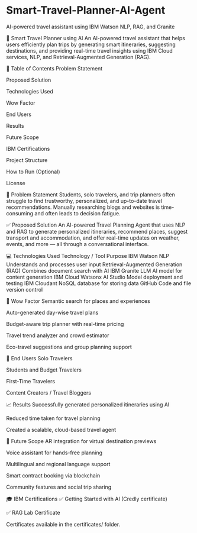 # Smart-Travel-Planner-AI-Agent
 AI-powered travel assistant using IBM Watson NLP, RAG, and Granite

 🧠 Smart Travel Planner using AI
An AI-powered travel assistant that helps users efficiently plan trips by generating smart itineraries, suggesting destinations, and providing real-time travel insights using IBM Cloud services, NLP, and Retrieval-Augmented Generation (RAG).

📌 Table of Contents
Problem Statement

Proposed Solution

Technologies Used

Wow Factor

End Users

Results

Future Scope

IBM Certifications

Project Structure

How to Run (Optional)

License

🚨 Problem Statement
Students, solo travelers, and trip planners often struggle to find trustworthy, personalized, and up-to-date travel recommendations. Manually researching blogs and websites is time-consuming and often leads to decision fatigue.

✅ Proposed Solution
An AI-powered Travel Planning Agent that uses NLP and RAG to generate personalized itineraries, recommend places, suggest transport and accommodation, and offer real-time updates on weather, events, and more — all through a conversational interface.

💻 Technologies Used
Technology / Tool	Purpose
IBM Watson NLP	Understands and processes user input
Retrieval-Augmented Generation (RAG)	Combines document search with AI
IBM Granite LLM	AI model for content generation
IBM Cloud Watsonx AI Studio	Model deployment and testing
IBM Cloudant	NoSQL database for storing data
GitHub	Code and file version control

🌟 Wow Factor
Semantic search for places and experiences

Auto-generated day-wise travel plans

Budget-aware trip planner with real-time pricing

Travel trend analyzer and crowd estimator

Eco-travel suggestions and group planning support

👥 End Users
Solo Travelers

Students and Budget Travelers

First-Time Travelers

Content Creators / Travel Bloggers

📈 Results
Successfully generated personalized itineraries using AI

Reduced time taken for travel planning

Created a scalable, cloud-based travel agent

🔮 Future Scope
AR integration for virtual destination previews

Voice assistant for hands-free planning

Multilingual and regional language support

Smart contract booking via blockchain

Community features and social trip sharing

🎓 IBM Certifications
✅ Getting Started with AI (Credly certificate)

✅ RAG Lab Certificate

Certificates available in the certificates/ folder.



